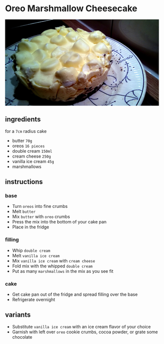 # Oreo Marshmallow Cheesecake

![Photo](oreo-marshmallow-cheesecake.jpg)

## ingredients

for a `7cm` radius cake

- butter `70g`
- oreos `16 pieces`
- double cream `150ml`
- cream cheese `250g`
- vanilla ice cream `45g`
- marshmallows

## instructions

### base

- Turn `oreos` into fine crumbs
- Melt `butter`
- Mix `butter` with `oreo` crumbs
- Press the mix into the bottom of your cake pan
- Place in the fridge

### filling

- Whip `double cream`
- Melt `vanilla ice cream`
- Mix `vanilla ice cream` with `cream cheese`
- Fold mix with the whipped `double cream`
- Put as many `marshmallows` in the mix as you see fit

### cake

- Get cake pan out of the fridge and spread filling over the base
- Refrigerate overnight

## variants

- Substitute `vanilla ice cream` with an ice cream flavor of your choice
- Garnish with left over `oreo` cookie crumbs, cocoa powder, or grate some chocolate 